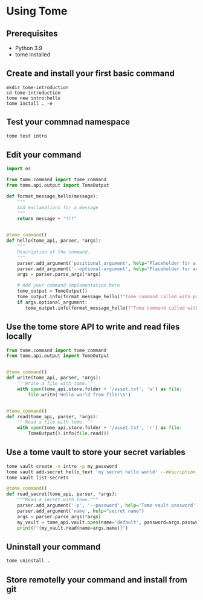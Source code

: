 # Using Tome

## Prerequisites

- Python 3.9
- tome installed

## Create and install your first basic command

```
mkdir tome-introduction
cd tome-introduction
tome new intro:hello
tome install . -e
```

## Test your commnad namespace

```sh
tome test intro
```

## Edit your command

```py
import os

from tome.command import tome_command
from tome.api.output import TomeOutput

def format_message_hello(message):
    """
    Add exclamations for a message
    """
    return message + "!!!"


@tome_command()
def hello(tome_api, parser, *args):
    """
    Description of the command.
    """
    parser.add_argument('positional_argument', help="Placeholder for a positional argument")
    parser.add_argument('--optional-argument', help="Placeholder for an optional argument")
    args = parser.parse_args(*args)

    # Add your command implementation here
    tome_output = TomeOutput()
    tome_output.info(format_message_hello(f"Tome command called with positional argument: {args.positional_argument}"))
    if args.optional_argument:
       tome_output.info(format_message_hello(f"Tome command called with optional argument: {args.optional_argument}"))
```

## Use the tome store API to write and read files locally

```py
from tome.command import tome_command
from tome.api.output import TomeOutput


@tome_command()
def write(tome_api, parser, *args):
    '''Write a file with tome.'''
    with open(tome_api.store.folder + '/asset.txt', 'w') as file:
        file.write('Hello world from file!\n')


@tome_command()
def read(tome_api, parser, *args):
    '''Read a file with tome.'''
    with open(tome_api.store.folder + '/asset.txt', 'r') as file:
        TomeOutput().info(file.read())
```

## Use a tome vault to store your secret variables

```sh
tome vault create -n intro -p my_password
tome vault add-secret hello_text 'my secret hello world' --description 'my secret hello text' -vn intro -p my_password
tome vault list-secrets
```

```py
@tome_command()
def read_secret(tome_api, parser, *args):
    """Read a secret with tome."""
    parser.add_argument('-p', '--password', help='Tome vault password')
    parser.add_argument('name', help="secret name")
    args = parser.parse_args(*args)
    my_vault = tome_api.vault.open(name='default', password=args.password)
    print(f"{my_vault.read(name=args.name)}")
```

## Uninstall your command

```sh
tome uninstall .
```

## Store remotelly your command and install from git